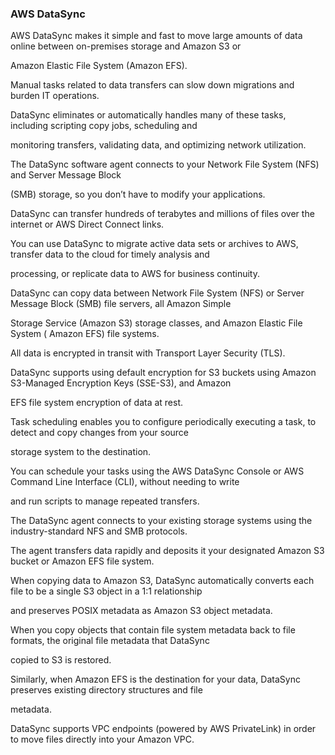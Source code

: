 ### AWS DataSync

AWS DataSync makes it simple and fast to move large amounts of data online
between on-premises storage and Amazon S3 or

Amazon Elastic File System (Amazon EFS).

Manual tasks related to data transfers can slow down migrations and burden IT
operations.

DataSync eliminates or automatically handles many of these tasks, including
scripting copy jobs, scheduling and

monitoring transfers, validating data, and optimizing network utilization.

The DataSync software agent connects to your Network File System (NFS) and
Server Message Block

(SMB) storage, so you don’t have to modify your applications.

DataSync can transfer hundreds of terabytes and millions of files over the
internet or AWS Direct Connect links.

You can use DataSync to migrate active data sets or archives to AWS, transfer
data to the cloud for timely analysis and

processing, or replicate data to AWS for business continuity.

DataSync can copy data between Network File System (NFS) or Server Message
Block (SMB) file servers, all Amazon Simple

Storage Service (Amazon S3) storage classes, and Amazon Elastic File System (
Amazon EFS) file systems.

All data is encrypted in transit with Transport Layer Security (TLS).

DataSync supports using default encryption for S3 buckets using Amazon
S3-Managed Encryption Keys (SSE-S3), and Amazon

EFS file system encryption of data at rest.

Task scheduling enables you to configure periodically executing a task, to
detect and copy changes from your source

storage system to the destination.

You can schedule your tasks using the AWS DataSync Console or AWS Command Line
Interface (CLI), without needing to write

and run scripts to manage repeated transfers.

The DataSync agent connects to your existing storage systems using the
industry-standard NFS and SMB protocols.

The agent transfers data rapidly and deposits it your designated Amazon S3
bucket or Amazon EFS file system.

When copying data to Amazon S3, DataSync automatically converts each file to be
a single S3 object in a 1:1 relationship

and preserves POSIX metadata as Amazon S3 object metadata.

When you copy objects that contain file system metadata back to file formats,
the original file metadata that DataSync

copied to S3 is restored.

Similarly, when Amazon EFS is the destination for your data, DataSync preserves
existing directory structures and file

metadata.

DataSync supports VPC endpoints (powered by AWS PrivateLink) in order to move
files directly into your Amazon VPC.

